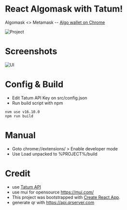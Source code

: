 # React Algomask with Tatum!

Algomask <> Metamask -- [Algo wallet on Chrome](https://gitcoin.co/issue/algorandfoundation/grow-algorand/122/100027180)

![Project](https://raw.githubusercontent.com/ubinix-warun/react-algomask/main/doc/images/landing_ext.png)

# Screenshots

![UI](https://raw.githubusercontent.com/ubinix-warun/react-algomask/main/doc/images/flow_ui.png)

# Config & Build

* Edit Tatum API Key on src/config.json
* Run build script with npm

```
nvm use v16.10.0
npm run build
```

# Manual 

* Goto chrome://extensions/ > Enable developer mode
* Use Load unpacked to %PROJECT%/build

# Credit

* use [Tatum API](https://tatum.io/apidoc.php#tag/Blockchain-Algorand-(ALGO))
* use mui for opensource https://mui.com/
* This project was bootstrapped with [Create React App](https://github.com/facebook/create-react-app).
* generate qr with https://api.qrserver.com 
